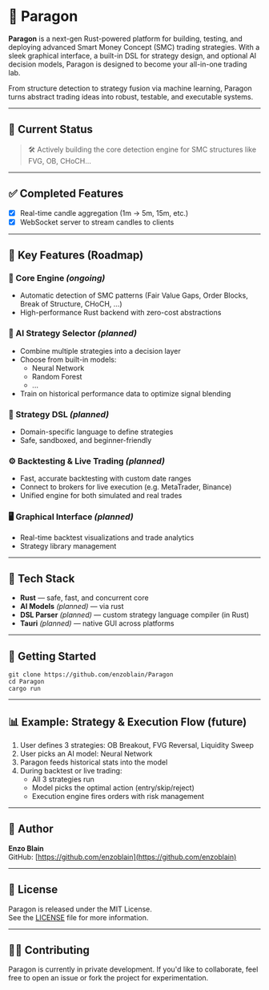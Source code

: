 # 🧠 Paragon

**Paragon** is a next-gen Rust-powered platform for building, testing, and deploying advanced Smart Money Concept (SMC) trading strategies. With a sleek graphical interface, a built-in DSL for strategy design, and optional AI decision models, Paragon is designed to become your all-in-one trading lab.

From structure detection to strategy fusion via machine learning, Paragon turns abstract trading ideas into robust, testable, and executable systems.

---

## 🚧 Current Status

> 🛠️ Actively building the core detection engine for SMC structures like FVG, OB, CHoCH...  

---

## ✅ Completed Features

- [x] Real-time candle aggregation (1m → 5m, 15m, etc.)   
- [x] WebSocket server to stream candles to clients  

---

## 🎯 Key Features (Roadmap)

### 🔎 Core Engine *(ongoing)*
- Automatic detection of SMC patterns (Fair Value Gaps, Order Blocks, Break of Structure, CHoCH, ...)
- High-performance Rust backend with zero-cost abstractions

### 🧠 AI Strategy Selector *(planned)*
- Combine multiple strategies into a decision layer
- Choose from built-in models:  
  - Neural Network  
  - Random Forest  
  - ...
- Train on historical performance data to optimize signal blending

### 🧾 Strategy DSL *(planned)*
- Domain-specific language to define strategies
- Safe, sandboxed, and beginner-friendly

### ⚙️ Backtesting & Live Trading *(planned)*
- Fast, accurate backtesting with custom date ranges
- Connect to brokers for live execution (e.g. MetaTrader, Binance)
- Unified engine for both simulated and real trades

### 🖥️ Graphical Interface *(planned)*
- Real-time backtest visualizations and trade analytics
- Strategy library management

---

## 🧰 Tech Stack

- **Rust** — safe, fast, and concurrent core  
- **AI Models** *(planned)* — via rust  
- **DSL Parser** *(planned)* — custom strategy language compiler (in Rust)  
- **Tauri** *(planned)* — native GUI across platforms  

---

## 🚀 Getting Started

```
git clone https://github.com/enzoblain/Paragon
cd Paragon
cargo run
```

---

## 📊 Example: Strategy & Execution Flow (future)

1. User defines 3 strategies: OB Breakout, FVG Reversal, Liquidity Sweep  
2. User picks an AI model: Neural Network  
3. Paragon feeds historical stats into the model  
4. During backtest or live trading:
   - All 3 strategies run  
   - Model picks the optimal action (entry/skip/reject)  
   - Execution engine fires orders with risk management  

---

## 👤 Author

**Enzo Blain**  
GitHub: [https://github.com/enzoblain](https://github.com/enzoblain)

---

## 📄 License

Paragon is released under the MIT License.  
See the [LICENSE](./LICENSE) file for more information.

---

## 🧑‍💻 Contributing

Paragon is currently in private development. If you'd like to collaborate, feel free to open an issue or fork the project for experimentation.